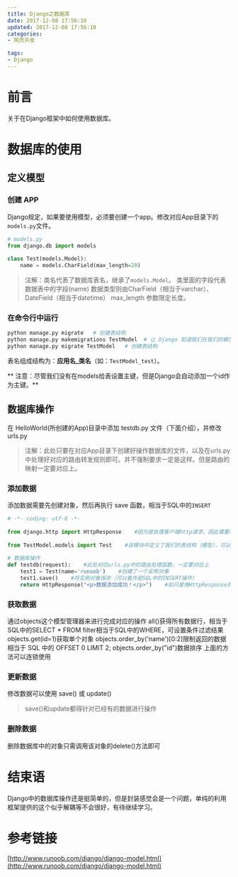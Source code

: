 ```yaml
---
title: Django之数据库
date: 2017-12-08 17:56:10
updated: 2017-12-08 17:56:10
categories:
- 网页开发

tags:
- Django
---
```

# 前言
关于在Django框架中如何使用数据库。

<!-- more -->
# 数据库的使用
## 定义模型
### 创建 APP
Django规定，如果要使用模型，必须要创建一个app。修改对应App目录下的`models.py`文件。
```py
# models.py
from django.db import models
 
class Test(models.Model):
    name = models.CharField(max_length=20)
```
> 注解：类名代表了数据库表名，继承了`models.Model`。
> 类里面的字段代表数据表中的字段(name)
> 数据类型则由CharField（相当于varchar）、DateField（相当于datetime）
> max_length 参数限定长度。

### 在命令行中运行
```bash
python manage.py migrate   # 创建表结构
python manage.py makemigrations TestModel  # 让 Django 知道我们在我们的模型有一些变更
python manage.py migrate TestModel   # 创建表结构
```
表名组成结构为：**应用名_类名**（如：`TestModel_test`）。

** 注意：尽管我们没有在models给表设置主键，但是Django会自动添加一个id作为主键。**
## 数据库操作
在 HelloWorld(所创建的App)目录中添加 testdb.py 文件（下面介绍），并修改 urls.py
> 注解：此处只要在对应App目录下创建好操作数据库的文件，以及在urls.py中处理好对应的路由转发规则即可。并不强制要求一定是这样。但是路由的映射一定要对应上。
 
### 添加数据
添加数据需要先创建对象，然后再执行 save 函数，相当于SQL中的`INSERT`
```py
# -*- coding: utf-8 -*-
 
from django.http import HttpResponse    #因为是处理客户端http请求，因此需要引入该模块
 
from TestModel.models import Test    #该模块中定义了我们的表结构（模型），可以理解为是一个类（自定义的数据类型）
 
# 数据库操作
def testdb(request):    #此处对应urls.py中的路由处理函数，一定要对应上
    test1 = Test(name='runoob')    #创建了一个实例对象
    test1.save()    #将实例对象保存（可以看作是SQL中的INSERT操作）
    return HttpResponse("<p>数据添加成功！</p>")    #如只是用HttpResponse则无需在参数中添加request。如果是render等则需要带上
```
### 获取数据
通过objects这个模型管理器来进行完成对应的操作
all()获得所有数据行，相当于SQL中的SELECT * FROM
filter相当于SQL中的WHERE，可设置条件过滤结果
objects.get(id=1)获取单个对象
objects.order_by('name')[0:2]限制返回的数据 相当于 SQL 中的 OFFSET 0 LIMIT 2;
objects.order_by("id")数据排序
上面的方法可以连锁使用

### 更新数据
修改数据可以使用 save() 或 update()
> save()和update都得针对已经有的数据进行操作
 
### 删除数据
删除数据库中的对象只需调用该对象的delete()方法即可


# 结束语
Django中的数据库操作还是挺简单的，但是封装感觉会是一个问题，单纯的利用框架提供的这个似乎解耦等不会很好，有待继续学习。

# 参考链接
[http://www.runoob.com/django/django-model.html](http://www.runoob.com/django/django-model.html)
